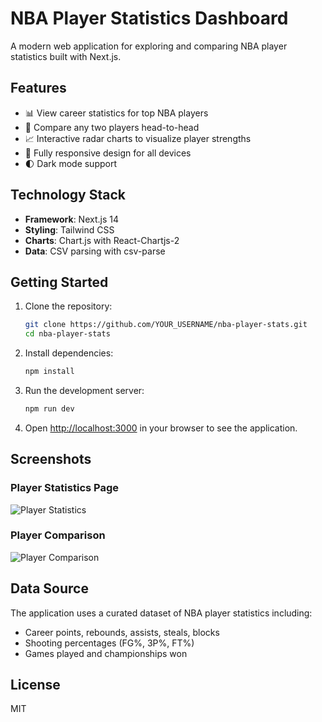 # NBA Player Statistics Dashboard

A modern web application for exploring and comparing NBA player statistics built with Next.js.

## Features

- 📊 View career statistics for top NBA players
- 🔄 Compare any two players head-to-head
- 📈 Interactive radar charts to visualize player strengths
- 📱 Fully responsive design for all devices
- 🌓 Dark mode support

## Technology Stack

- **Framework**: Next.js 14
- **Styling**: Tailwind CSS
- **Charts**: Chart.js with React-Chartjs-2
- **Data**: CSV parsing with csv-parse

## Getting Started

1. Clone the repository:
   ```bash
   git clone https://github.com/YOUR_USERNAME/nba-player-stats.git
   cd nba-player-stats
   ```

2. Install dependencies:
   ```bash
   npm install
   ```

3. Run the development server:
   ```bash
   npm run dev
   ```

4. Open [http://localhost:3000](http://localhost:3000) in your browser to see the application.

## Screenshots

### Player Statistics Page
![Player Statistics](https://via.placeholder.com/800x400?text=Player+Statistics+Page)

### Player Comparison
![Player Comparison](https://via.placeholder.com/800x400?text=Player+Comparison+Page)

## Data Source

The application uses a curated dataset of NBA player statistics including:
- Career points, rebounds, assists, steals, blocks
- Shooting percentages (FG%, 3P%, FT%)
- Games played and championships won

## License

MIT
